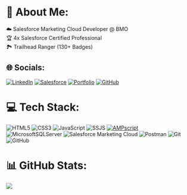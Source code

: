 # 💫 About Me:
☁️ Salesforce Marketing Cloud Developer @ BMO<br>🏆 4x Salesforce Certified Professional<br> 🏞️ Trailhead Ranger (130+ Badges)

## 🌐 Socials:

[![LinkedIn](https://custom-icon-badges.demolab.com/badge/LinkedIn-0A66C2?logo=linkedin-white&logoColor=fff)](https://www.linkedin.com/in/d7chau/) [![Salesforce](https://img.shields.io/badge/Salesforce-00A1E0.svg?logo=Salesforce&logoColor=white)](https://www.salesforce.com/trailblazer/d7chau) [![Portfolio](https://img.shields.io/badge/Portfolio_Site-F24E1E?logo=svelte&logoColor=white)](https://dennischau.com/) [![GitHub](https://img.shields.io/badge/GitHub-%23121011.svg?logo=github&logoColor=white)](https://github.com/d7chau)


# 💻 Tech Stack:
![HTML5](https://img.shields.io/badge/html5-%23E34F26.svg?style=for-the-badge&logo=html5&logoColor=white) ![CSS3](https://img.shields.io/badge/css3-%231572B6.svg?style=for-the-badge&logo=css3&logoColor=white) ![JavaScript](https://img.shields.io/badge/javascript-%23323330.svg?style=for-the-badge&logo=javascript&logoColor=%23F7DF1E) ![SSJS](https://img.shields.io/badge/SSJS-FF8800?style=for-the-badge&logo=Cloudflare&logoColor=white) [![AMPscript](https://img.shields.io/badge/AMPscript-005AF0?style=for-the-badge&logo=amp&logoColor=white)](#) ![MicrosoftSQLServer](https://custom-icon-badges.demolab.com/badge/Microsoft%20SQL%20Server-CC2927?style=for-the-badge&logo=mssqlserver-white&logoColor=white) ![Salesforce Marketing Cloud](https://img.shields.io/badge/Salesforce_Marketing_Cloud-00A1E0?style=for-the-badge&logo=Salesforce&logoColor=FFFFFF) ![Postman](https://img.shields.io/badge/Postman-FF6C37?style=for-the-badge&logo=postman&logoColor=white) ![Git](https://img.shields.io/badge/git-%23F05033.svg?style=for-the-badge&logo=git&logoColor=white) ![GitHub](https://img.shields.io/badge/github-%23121011.svg?style=for-the-badge&logo=github&logoColor=white)
# 📊 GitHub Stats:
![](https://nirzak-streak-stats.vercel.app/?user=d7chau&theme=dark&hide_border=false)
